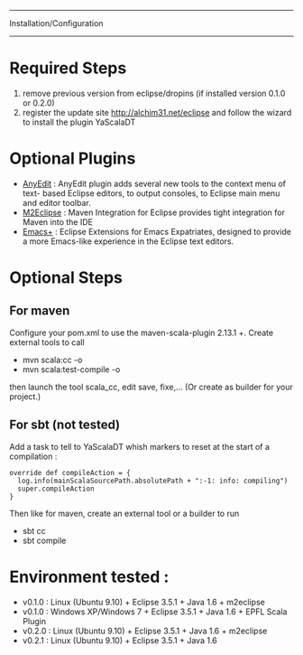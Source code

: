 *******************************
  Installation/Configuration  
*******************************

Required Steps
==============

1. remove previous version from eclipse/dropins (if installed version 0.1.0 or 0.2.0)
2. register the update site http://alchim31.net/eclipse and follow the wizard to install the plugin YaScalaDT

Optional Plugins
================

* [AnyEdit](http://andrei.gmxhome.de/anyedit/) : AnyEdit plugin adds several new tools to the context menu of text- based Eclipse editors, to output consoles, to Eclipse main menu and editor toolbar.
* [M2Eclipse](http://m2eclipse.sonatype.org/) : Maven Integration for Eclipse provides tight integration for Maven into the IDE
* [Emacs+](http://www.mulgasoft.com/emacsplus/) : Eclipse Extensions for Emacs Expatriates, designed to provide a more Emacs-like experience in the Eclipse text editors.


Optional Steps
==============

For maven
---------

Configure your pom.xml to use the maven-scala-plugin 2.13.1 +.
Create external tools to call

* mvn scala:cc -o
* mvn scala:test-compile -o

then launch the tool scala_cc, edit save, fixe,...
(Or create as builder for your project.)

For sbt (not tested)
--------------------

Add a task to tell to YaScalaDT whish markers to reset at the start of a compilation :

    override def compileAction = {
      log.info(mainScalaSourcePath.absolutePath + ":-1: info: compiling")
      super.compileAction
    }


Then like for maven, create an external tool or a builder to run

* sbt cc
* sbt compile


Environment tested :
====================

* v0.1.0 : Linux (Ubuntu 9.10) + Eclipse 3.5.1 + Java 1.6 + m2eclipse
* v0.1.0 : Windows XP/Windows 7 + Eclipse 3.5.1 + Java 1.6 + EPFL Scala Plugin
* v0.2.0 : Linux (Ubuntu 9.10) + Eclipse 3.5.1 + Java 1.6 + m2eclipse
* v0.2.1 : Linux (Ubuntu 9.10) + Eclipse 3.5.1 + Java 1.6
